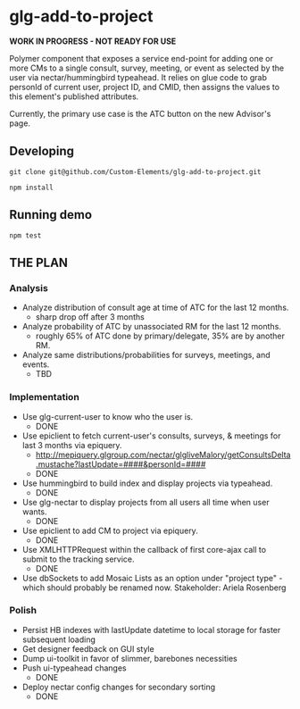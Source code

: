 # glg-add-to-project

**WORK IN PROGRESS - NOT READY FOR USE**

Polymer component that exposes a service end-point for adding one or more CMs to
a single consult, survey, meeting, or event as selected by the user via nectar/hummingbird typeahead.
It relies on glue code to grab personId of current user, project ID, and
CMID, then assigns the values to this element's published attributes.

Currently, the primary use case is the ATC button on the new Advisor's page.

## Developing

`git clone git@github.com/Custom-Elements/glg-add-to-project.git`

`npm install`

## Running demo

`npm test`

## THE PLAN

### Analysis
* Analyze distribution of consult age at time of ATC for the last 12 months.
  * sharp drop off after 3 months
* Analyze probability of ATC by unassociated RM for the last 12 months.
  * roughly 65% of ATC done by primary/delegate, 35% are by another RM.
* Analyze same distributions/probabilities for surveys, meetings, and events.
  * TBD

### Implementation
* Use glg-current-user to know who the user is.
  * DONE
* Use epiclient to fetch current-user's consults, surveys, & meetings for last 3 months via epiquery.
  * http://mepiquery.glgroup.com/nectar/glgliveMalory/getConsultsDelta.mustache?lastUpdate=####&personId=####
  * DONE
* Use hummingbird to build index and display projects via typeahead.
  * DONE
* Use glg-nectar to display projects from all users all time when user wants.
  * DONE
* Use epiclient to add CM to project via epiquery.
  * DONE
* Use XMLHTTPRequest within the callback of first core-ajax call to submit to the tracking service.
  * DONE
* Use dbSockets to add Mosaic Lists as an option under "project type" - which
  should probably be renamed now. Stakeholder: Ariela Rosenberg

### Polish
* Persist HB indexes with lastUpdate datetime to local storage for faster subsequent loading
* Get designer feedback on GUI style
* Dump ui-toolkit in favor of slimmer, barebones necessities
* Push ui-typeahead changes
  * DONE
* Deploy nectar config changes for secondary sorting
  * DONE
